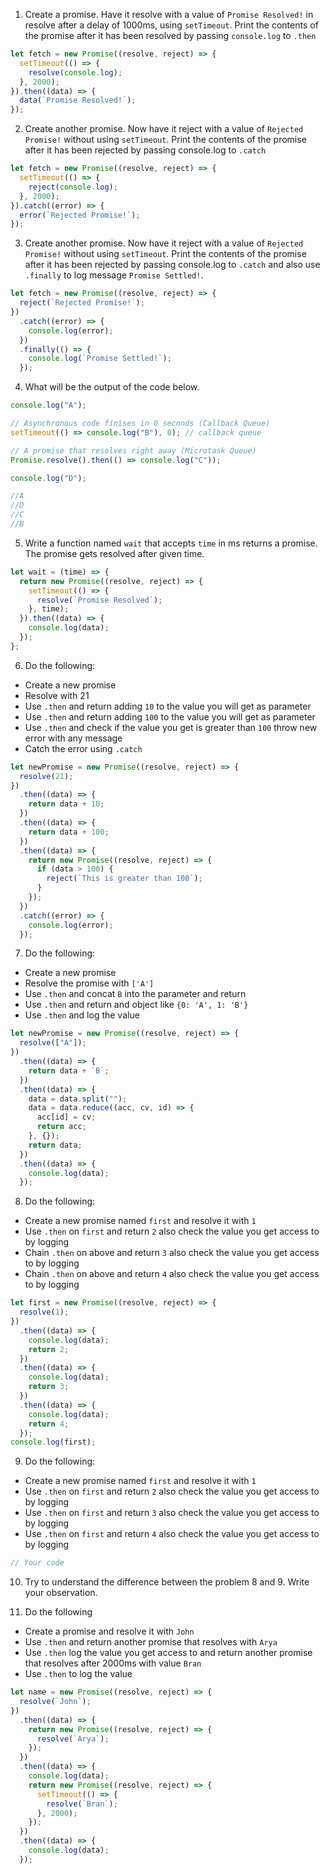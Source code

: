 1. Create a promise. Have it resolve with a value of `Promise Resolved!` in resolve after a delay of 1000ms, using `setTimeout`. Print the contents of the promise after it has been resolved by passing `console.log` to `.then`

```js
let fetch = new Promise((resolve, reject) => {
  setTimeout(() => {
    resolve(console.log);
  }, 2000);
}).then((data) => {
  data(`Promise Resolved!`);
});
```

2. Create another promise. Now have it reject with a value of `Rejected Promise!` without using `setTimeout`. Print the contents of the promise after it has been rejected by passing console.log to `.catch`

```js
let fetch = new Promise((resolve, reject) => {
  setTimeout(() => {
    reject(console.log);
  }, 2000);
}).catch((error) => {
  error(`Rejected Promise!`);
});
```

3. Create another promise. Now have it reject with a value of `Rejected Promise!` without using `setTimeout`. Print the contents of the promise after it has been rejected by passing console.log to `.catch` and also use `.finally` to log message `Promise Settled!`.

```js
let fetch = new Promise((resolve, reject) => {
  reject(`Rejected Promise!`);
})
  .catch((error) => {
    console.log(error);
  })
  .finally(() => {
    console.log(`Promise Settled!`);
  });
```

4. What will be the output of the code below.

```js
console.log("A");

// Asynchronous code finises in 0 seconds (Callback Queue)
setTimeout(() => console.log("B"), 0); // callback queue

// A promise that resolves right away (Microtask Queue)
Promise.resolve().then(() => console.log("C"));

console.log("D");

//A
//D
//C
//B
```

5. Write a function named `wait` that accepts `time` in ms returns a promise. The promise gets resolved after given time.

```js
let wait = (time) => {
  return new Promise((resolve, reject) => {
    setTimeout(() => {
      resolve(`Promise Resolved`);
    }, time);
  }).then((data) => {
    console.log(data);
  });
};
```

6. Do the following:

- Create a new promise
- Resolve with 21
- Use `.then` and return adding `10` to the value you will get as parameter
- Use `.then` and return adding `100` to the value you will get as parameter
- Use `.then` and check if the value you get is greater than `100` throw new error with any message
- Catch the error using `.catch`

```js
let newPromise = new Promise((resolve, reject) => {
  resolve(21);
})
  .then((data) => {
    return data + 10;
  })
  .then((data) => {
    return data + 100;
  })
  .then((data) => {
    return new Promise((resolve, reject) => {
      if (data > 100) {
        reject(`This is greater than 100`);
      }
    });
  })
  .catch((error) => {
    console.log(error);
  });
```

7. Do the following:

- Create a new promise
- Resolve the promise with `['A']`
- Use `.then` and concat `B` into the parameter and return
- Use `.then` and return and object like `{0: 'A', 1: 'B'}`
- Use `.then` and log the value

```js
let newPromise = new Promise((resolve, reject) => {
  resolve(["A"]);
})
  .then((data) => {
    return data + `B`;
  })
  .then((data) => {
    data = data.split("");
    data = data.reduce((acc, cv, id) => {
      acc[id] = cv;
      return acc;
    }, {});
    return data;
  })
  .then((data) => {
    console.log(data);
  });
```

8. Do the following:

- Create a new promise named `first` and resolve it with `1`
- Use `.then` on `first` and return `2` also check the value you get access to by logging
- Chain `.then` on above and return `3` also check the value you get access to by logging
- Chain `.then` on above and return `4` also check the value you get access to by logging

```js
let first = new Promise((resolve, reject) => {
  resolve(1);
})
  .then((data) => {
    console.log(data);
    return 2;
  })
  .then((data) => {
    console.log(data);
    return 3;
  })
  .then((data) => {
    console.log(data);
    return 4;
  });
console.log(first);
```

9. Do the following:

- Create a new promise named `first` and resolve it with `1`
- Use `.then` on `first` and return `2` also check the value you get access to by logging
- Use `.then` on `first` and return `3` also check the value you get access to by logging
- Use `.then` on `first` and return `4` also check the value you get access to by logging

```js
// Your code
```

10. Try to understand the difference between the problem 8 and 9. Write your observation.

11. Do the following

- Create a promise and resolve it with `John`
- Use `.then` and return another promise that resolves with `Arya`
- Use `.then` log the value you get access to and return another promise that resolves after 2000ms with value `Bran`
- Use `.then` to log the value

```js
let name = new Promise((resolve, reject) => {
  resolve(`John`);
})
  .then((data) => {
    return new Promise((resolve, reject) => {
      resolve(`Arya`);
    });
  })
  .then((data) => {
    console.log(data);
    return new Promise((resolve, reject) => {
      setTimeout(() => {
        resolve(`Bran`);
      }, 2000);
    });
  })
  .then((data) => {
    console.log(data);
  });
```
